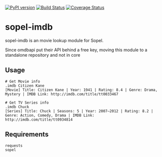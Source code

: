 [![PyPI version](https://badge.fury.io/py/sopel-modules.imdb.svg)](https://badge.fury.io/py/sopel-modules.imdb)
[![Build Status](https://travis-ci.com/RustyBower/sopel-imdb.svg?branch=master)](https://travis-ci.com/RustyBower/sopel-imdb)
[![Coverage Status](https://coveralls.io/repos/github/RustyBower/sopel-imdb/badge.svg?branch=master)](https://coveralls.io/github/RustyBower/sopel-imdb?branch=master)

# sopel-imdb
sopel-imdb is an movie lookup module for Sopel.

Since omdbapi put their API behind a free key, moving this module to a standalone repository and not in core

## Usage
```
# Get Movie info
.imdb Citizen Kane
[Movie] Title: Citizen Kane | Year: 1941 | Rating: 8.4 | Genre: Drama, Mystery | IMDB Link: http://imdb.com/title/tt0033467

# Get TV Series info
.imdb Chuck
[Series] Title: Chuck | Seasons: 5 | Year: 2007–2012 | Rating: 8.2 | Genre: Action, Comedy, Drama | IMDB Link: http://imdb.com/title/tt0934814
```

## Requirements
```
requests
sopel
```
